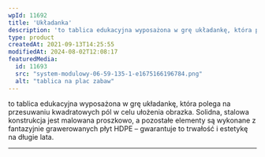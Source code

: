```yaml
---
wpId: 11692
title: 'Układanka'
description: 'to tablica edukacyjna wyposażona w grę układankę, która polega na przesuwaniu kwadratowych pól w celu ułożenia obrazka. Solidna, stalowa konstrukcja jest malowana proszkowo, a pozostałe elementy są wykonane z fantazyjnie grawerowanych płyt HDPE – gwarantuje to trwałość i estetykę na długie lata.'
type: product
createdAt: 2021-09-13T14:25:55
modifiedAt: 2024-08-02T12:08:17
featuredMedia:
  id: 11693
  src: "system-modulowy-06-59-135-1-e1675166196784.png"
  alt: "tablica na plac zabaw"
---
```



to tablica edukacyjna wyposażona w grę układankę, która polega na przesuwaniu kwadratowych pól w celu ułożenia obrazka. Solidna, stalowa konstrukcja jest malowana proszkowo, a pozostałe elementy są wykonane z fantazyjnie grawerowanych płyt HDPE – gwarantuje to trwałość i estetykę na długie lata.

* * *